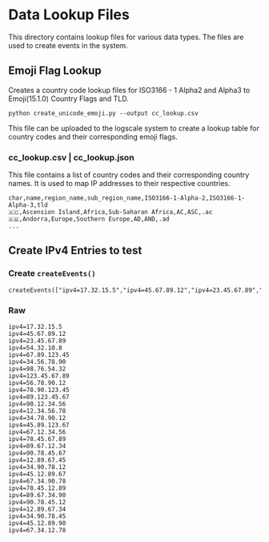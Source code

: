 # Data Lookup Files

This directory contains lookup files for various data types. The files are used to create events in the system.

## Emoji Flag Lookup

Creates a country code lookup files for ISO3166 - 1 Alpha2 and Alpha3 to Emoji(15.1.0) Country Flags and TLD.

`python create_unicode_emoji.py --output cc_lookup.csv`

This file can be uploaded to the logscale system to create a lookup table for country codes and their corresponding emoji flags.

### cc_lookup.csv | cc_lookup.json

This file contains a list of country codes and their corresponding country names. It is used to map IP addresses to their respective countries.

```csv
char,name,region_name,sub_region_name,ISO3166-1-Alpha-2,ISO3166-1-Alpha-3,tld
🇦🇨,Ascension Island,Africa,Sub-Saharan Africa,AC,ASC,.ac
🇦🇩,Andorra,Europe,Southern Europe,AD,AND,.ad
...
```

## Create IPv4 Entries to test

### Create `createEvents()`

```f#
createEvents(["ipv4=17.32.15.5","ipv4=45.67.89.12","ipv4=23.45.67.89","ipv4=54.32.10.8ipv4=67.89.123.4","ipv4=34.56.78.90","ipv4=98.76.54.32","ipv4=123.45.67.8","ipv4=56.78.90.12","ipv4=78.90.123.4","ipv4=89.123.45.6","ipv4=90.12.34.56","ipv4=12.34.56.78","ipv4=34.78.90.12","ipv4=45.89.123.6","ipv4=67.12.34.56","ipv4=78.45.67.89","ipv4=89.67.12.34","ipv4=90.78.45.67","ipv4=12.89.67.45","ipv4=34.90.78.12","ipv4=45.12.89.67","ipv4=67.34.90.78","ipv4=78.45.12.89","ipv4=89.67.34.90","ipv4=90.78.45.12","ipv4=12.89.67.34","ipv4=34.90.78.45","ipv4=45.12.89.90","ipv4=67.34.12.78"])
```

### Raw

```
ipv4=17.32.15.5
ipv4=45.67.89.12
ipv4=23.45.67.89
ipv4=54.32.10.8
ipv4=67.89.123.45
ipv4=34.56.78.90
ipv4=98.76.54.32
ipv4=123.45.67.89
ipv4=56.78.90.12
ipv4=78.90.123.45
ipv4=89.123.45.67
ipv4=90.12.34.56
ipv4=12.34.56.78
ipv4=34.78.90.12
ipv4=45.89.123.67
ipv4=67.12.34.56
ipv4=78.45.67.89
ipv4=89.67.12.34
ipv4=90.78.45.67
ipv4=12.89.67.45
ipv4=34.90.78.12
ipv4=45.12.89.67
ipv4=67.34.90.78
ipv4=78.45.12.89
ipv4=89.67.34.90
ipv4=90.78.45.12
ipv4=12.89.67.34
ipv4=34.90.78.45
ipv4=45.12.89.90
ipv4=67.34.12.78
```